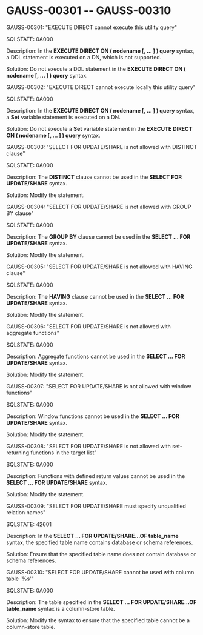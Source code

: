 # GAUSS-00301 -- GAUSS-00310<a name="EN-US_TOPIC_0302073016"></a>

GAUSS-00301: "EXECUTE DIRECT cannot execute this utility query"

SQLSTATE: 0A000

Description: In the  **EXECUTE DIRECT ON \( nodename \[, ... \] \) query**  syntax, a DDL statement is executed on a DN, which is not supported.

Solution: Do not execute a DDL statement in the  **EXECUTE DIRECT ON \( nodename \[, ... \] \) query**  syntax.

GAUSS-00302: "EXECUTE DIRECT cannot execute locally this utility query"

SQLSTATE: 0A000

Description: In the  **EXECUTE DIRECT ON \( nodename \[, ... \] \) query**  syntax, a  **Set**  variable statement is executed on a DN.

Solution: Do not execute a  **Set**  variable statement in the  **EXECUTE DIRECT ON \( nodename \[, ... \] \) query**  syntax.

GAUSS-00303: "SELECT FOR UPDATE/SHARE is not allowed with DISTINCT clause"

SQLSTATE: 0A000

Description: The  **DISTINCT**  clause cannot be used in the  **SELECT FOR UPDATE/SHARE**  syntax.

Solution: Modify the statement.

GAUSS-00304: "SELECT FOR UPDATE/SHARE is not allowed with GROUP BY clause"

SQLSTATE: 0A000

Description: The  **GROUP BY**  clause cannot be used in the  **SELECT ... FOR UPDATE/SHARE**  syntax.

Solution: Modify the statement.

GAUSS-00305: "SELECT FOR UPDATE/SHARE is not allowed with HAVING clause"

SQLSTATE: 0A000

Description: The  **HAVING**  clause cannot be used in the  **SELECT ... FOR UPDATE/SHARE**  syntax.

Solution: Modify the statement.

GAUSS-00306: "SELECT FOR UPDATE/SHARE is not allowed with aggregate functions"

SQLSTATE: 0A000

Description: Aggregate functions cannot be used in the  **SELECT ... FOR UPDATE/SHARE**  syntax.

Solution: Modify the statement.

GAUSS-00307: "SELECT FOR UPDATE/SHARE is not allowed with window functions"

SQLSTATE: 0A000

Description: Window functions cannot be used in the  **SELECT ... FOR UPDATE/SHARE**  syntax.

Solution: Modify the statement.

GAUSS-00308: "SELECT FOR UPDATE/SHARE is not allowed with set-returning functions in the target list"

SQLSTATE: 0A000

Description: Functions with defined return values cannot be used in the  **SELECT ... FOR UPDATE/SHARE**  syntax.

Solution: Modify the statement.

GAUSS-00309: "SELECT FOR UPDATE/SHARE must specify unqualified relation names"

SQLSTATE: 42601

Description: In the  **SELECT ... FOR UPDATE/SHARE...OF table\_name**  syntax, the specified table name contains database or schema references.

Solution: Ensure that the specified table name does not contain database or schema references.

GAUSS-00310: "SELECT FOR UPDATE/SHARE cannot be used with column table '%s'"

SQLSTATE: 0A000

Description: The table specified in the  **SELECT ... FOR UPDATE/SHARE...OF table\_name**  syntax is a column-store table.

Solution: Modify the syntax to ensure that the specified table cannot be a column-store table.

